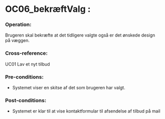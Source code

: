 # OC06_bekræftValg :

### Operation:
Brugeren skal bekræfte at det tidligere valgte også er det ønskede design på væggen.

### Cross-reference:
UC01 Lav et nyt tilbud

### Pre-conditions:
- Systemet viser en skitse af det som brugeren har valgt.

### Post-conditions:
- Systemet er klar til at vise kontaktformular til afsendelse af tilbud på mail

